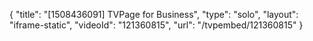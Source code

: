 {
    "title": "[1508436091] TVPage for Business",
    "type": "solo",
    "layout": "iframe-static",
    "videoId": "121360815",
    "url": "\/tvpembed\/121360815"
}